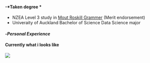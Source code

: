 #### -*Taken degree *
* NZEA Level 3 study in [Mout Roskill Grammer](https://www.mrgs.school.nz/) (Merit endorsement)
* Univeraity of Auckland Bachelor of Science Data Science major

#### -*Personal Experience*




#### Currently what i looks like 
![](https://media.tenor.com/e046riJYwWwAAAAC/bocchi-bocchi-the-rock.gif)
